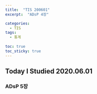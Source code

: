 ```yaml
---
title:  "TIS 200601"
excerpt:  "ADsP 4장"

categories:
  - TIS
tags:
  - 통계
  
toc: true
toc_sticky: true
---
```


## Today I Studied 2020.06.01

### ADsP 5장
